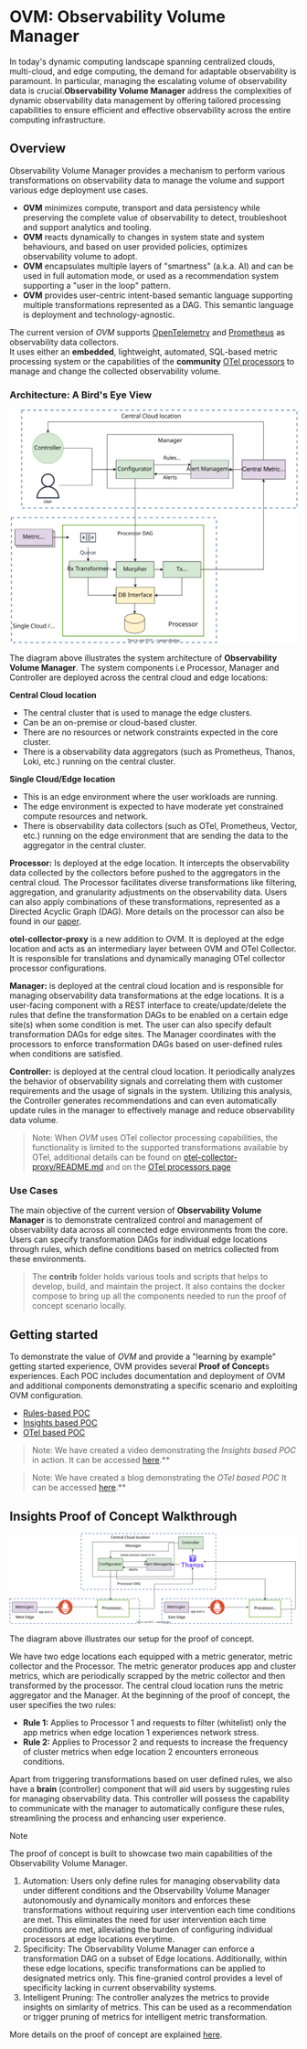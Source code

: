 # OVM: Observability Volume Manager
In today's dynamic computing landscape spanning centralized clouds, 
multi-cloud, and edge computing, the demand for adaptable observability is paramount. 
In particular, managing the escalating volume of observability data is crucial.**Observability Volume Manager** address the complexities of dynamic 
observability data management by offering tailored processing capabilities to ensure 
efficient and effective observability across the entire computing infrastructure. 

## Overview
Observability Volume Manager provides a mechanism to perform various transformations 
on observability data to manage the volume and support various edge deployment 
use cases.  
- **OVM** minimizes compute, transport and data persistency while preserving 
the complete value of observability to detect, troubleshoot and support 
analytics and tooling.
- **OVM** reacts dynamically to changes in system state and system behaviours, and 
based on user provided policies, optimizes observability volume to adopt.
- **OVM** encapsulates multiple layers of "smartness" (a.k.a. AI) and can be used in full automation
mode, or used as a recommendation system supporting a "user in the loop" pattern.  
- **OVM** provides user-centric intent-based semantic language supporting multiple 
transformations represented as a DAG. 
This semantic language is deployment and technology-agnostic.

The current version of *OVM* supports
[OpenTelemetry](https://opentelemetry.io/docs/collector/) and 
[Prometheus](https://prometheus.io/) as observability data collectors.  
It uses either an **embedded**, lightweight, automated, SQL-based metric processing system 
or the capabilities of the **community** [OTel processors](https://github.com/open-telemetry/opentelemetry-collector/blob/main/processor/README.md)
to manage and change the collected observability volume.      

### Architecture: A Bird's Eye View

![](docs/images/architecture.svg)

The diagram above illustrates the system architecture of **Observability Volume Manager**. The system components i.e Processor, Manager and Controller are deployed across the central cloud and edge locations:

**Central Cloud location**
  - The central cluster that is used to manage the edge clusters.
  - Can be an on-premise or cloud-based cluster.
  - There are no resources or network constraints expected in the core cluster.
  - There is a observability data aggregators (such as Prometheus, Thanos, Loki, etc.) running on the central cluster.
    
**Single Cloud/Edge location**
  - This is an edge environment where the user workloads are running.
  - The edge environment is expected to have moderate yet constrained compute resources and network.
  - There is observability data collectors (such as OTel, Prometheus, Vector, etc.) running on the edge environment that are sending the data to the aggregator in the central cluster. 


**Processor:** Is deployed at the edge location. 
It intercepts the observability data collected by the collectors 
before pushed to the aggregators in the central cloud.
The Processor facilitates diverse transformations like filtering, aggregation, 
and granularity adjustments on the observability data. 
Users can also apply combinations of these transformations, 
represented as a Directed Acyclic Graph (DAG). 
More details on the processor can also be found in our [paper](docs/paper.pdf).

**otel-collector-proxy** is a new addition to OVM. 
It is deployed at the edge location and acts as an intermediary layer between 
OVM and OTel Collector.
It is responsible for translations and dynamically managing OTel collector 
processor configurations.

**Manager:** is deployed at the central cloud location and is responsible for managing observability data transformations at the edge locations. It is a user-facing component with a REST interface to create/update/delete the rules that define the transformation DAGs to be enabled on a certain edge site(s) when some condition is met. The user can also specify default transformation DAGs for edge sites. The Manager coordinates with the processors to enforce transformation DAGs based on user-defined rules when conditions are satisfied. 

**Controller:** is deployed at the central cloud location. 
It periodically analyzes the behavior of observability signals and correlating them with customer requirements and the usage of signals in the system. Utilizing this analysis, the Controller generates recommendations and can even automatically update rules in the manager to effectively manage and reduce observability data volume. 


> Note: When *OVM* uses OTel collector processing capabilities, the functionality is 
> limited to the supported transformations available by OTel, additional details can be 
> found on [otel-collector-proxy/README.md](https://github.com/observ-vol-mgt/observ-vol-mgt/tree/main/otel-collector-proxy) and 
> on the [OTel processors page](https://github.com/open-telemetry/opentelemetry-collector/blob/main/processor/README.md)

### Use Cases
The main objective of the current version of **Observability Volume Manager** is to demonstrate centralized control and management of observability data across all connected edge environments from the core. Users can specify transformation DAGs for individual edge locations through rules, which define conditions based on metrics collected from these environments. 

> The **contrib** folder holds various tools and scripts that helps to develop, build, and maintain the project. It also contains the docker compose to bring up all the components needed to run the proof of concept scenario locally.

## Getting started 

To demonstrate the value of *OVM* and provide a "learning by example" getting started 
experience, OVM provides several **Proof of Concept**s experiences.
Each POC includes documentation and deployment of OVM and additional
components demonstrating a specific scenario and exploiting OVM configuration.

- [Rules-based POC](contrib/end2end/poc/rule_based_poc/README.md)
- [Insights based POC](contrib/end2end/poc/insight_based_poc/README.md)
- [OTel based POC](contrib/end2end/poc/otel_based_poc/README.md)


> Note: We have created a video demonstrating the *Insights based POC* in action. 
> It can be accessed [here](docs/videos/poc_v2_video.mp4).**

> Note: We have created a blog demonstrating the *OTel based POC* 
> It can be accessed [here](https://medium.com/@eran.raichstein/master-observability-with-ovm-and-open-telemetry-1ddd266b022d).**



## Insights Proof of Concept Walkthrough

![](docs/images/pocv2.svg) 

The diagram above illustrates our setup for the proof of concept. 

We have two edge locations each equipped with a metric generator, metric collector and the Processor. The metric generator produces app and cluster metrics, which are periodically scrapped by the metric collector and then transformed by the processor. The central cloud location runs the metric aggregator and the Manager. At the beginning of the proof of concept, the user specifies the two rules:

- **Rule 1:** Applies to Processor 1 and requests to filter (whitelist) only the app metrics when edge location 1 experiences network stress.
- **Rule 2:** Applies to Processor 2 and requests to increase the frequency of cluster metrics when edge location 2 encounters erroneous conditions.

Apart from triggering transformations based on user defined rules,  we also have a **brain** (controller) component that will aid users by suggesting rules for managing observability data. This controller will possess the capability to communicate with the manager to automatically configure these rules, streamlining the process and enhancing user experience. 

> [!NOTE]

The proof of concept is built to showcase two main capabilities of the Observability Volume Manager. 
1. Automation: Users only define rules for managing observability data under different conditions and the Observability Volume Manager autonomously and dynamically monitors and enforces these transformations without requiring user intervention each time conditions are met. This eliminates the need for user intervention each time conditions are met, alleviating the burden of configuring individual processors at edge locations everytime.
2. Specificity: The Observability Volume Manager can enforce a transformation DAG on a subset of Edge locations. Additionally, within these edge locations, specific transformations can be applied to designated metrics only. This fine-granied control provides a level of specificity lacking in current observability systems.
3. Intelligent Pruning: The controller analyzes the metrics to provide insights on simlarity of metrics. This can be used as a recommendation or trigger pruning of metrics for intelligent metric transformation.

More details on the proof of concept are explained [here](contrib/end2end/poc/insight_based_poc/README.md).

  




